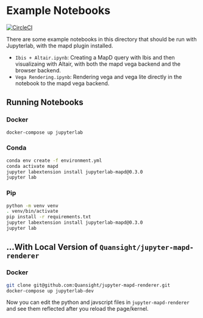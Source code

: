 # Example Notebooks

[![CircleCI](https://circleci.com/gh/Quansight/mapd.svg?style=svg)](https://circleci.com/gh/Quansight/mapd)

There are some example notebooks in this directory that should be run with Jupyterlab, with the mapd plugin installed.


* `Ibis + Altair.ipynb`: Creating a MapD query with Ibis and then visualizaing with Altair, with both the mapd vega backend and the browser backend.
* `Vega Rendering.ipynb`: Rendering vega and vega lite directly in the notebook to the mapd vega backend.

## Running Notebooks

### Docker

```bash
docker-compose up jupyterlab
```

### Conda

```bash
conda env create -f environment.yml
conda activate mapd
jupyter labextension install jupyterlab-mapd@0.3.0
jupyter lab
```

### Pip

```bash
python -m venv venv
. venv/bin/activate
pip install -r requirements.txt
jupyter labextension install jupyterlab-mapd@0.3.0
jupyter lab
```


## ...With Local Version of `Quansight/jupyter-mapd-renderer`

### Docker

```bash
git clone git@github.com:Quansight/jupyter-mapd-renderer.git
docker-compose up jupyterlab-dev
```

Now you can edit the python and javscript files in `jupyter-mapd-renderer` and
see them reflected after you reload the page/kernel.
